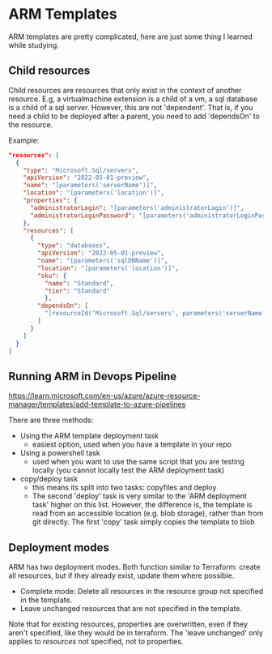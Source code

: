 # ARM Templates

ARM templates are pretty complicated, here are just some thing I learned while studying.

## Child resources

Child resources are resources that only exist in the context of another resource. E.g, a virtualmachine extension is a child of a vm, a sql database is a child of a sql server. However, this are not 'dependent'. That is, if you need a child to be deployed after a parent, you need to add 'dependsOn' to the resource.

Example:

```json
"resources": [
  {
    "type": "Microsoft.Sql/servers",
    "apiVersion": "2022-05-01-preview",
    "name": "[parameters('serverName')]",
    "location": "[parameters('location')]",
    "properties": {
      "administratorLogin": "[parameters('administratorLogin')]",
      "administratorLoginPassword": "[parameters('administratorLoginPassword')]"
    },
    "resources": [
      {
        "type": "databases",
        "apiVersion": "2022-05-01-preview",
        "name": "[parameters('sqlDBName')]",
        "location": "[parameters('location')]",
        "sku": {
          "name": "Standard",
          "tier": "Standard"
          },
        "dependsOn": [
          "[resourceId('Microsoft.Sql/servers', parameters('serverName'))]"
        ]
      }
    ]
  }
]
```

## Running ARM in Devops Pipeline

<https://learn.microsoft.com/en-us/azure/azure-resource-manager/templates/add-template-to-azure-pipelines>

There are three methods:

- Using the ARM template deployment task
  - easiest option, used when you have a template in your repo
- Using a powershell task
  - used when you want to use the same script that you are testing locally (you cannot locally test the ARM deployment task)
- copy/deploy task
  - this means its split into two tasks: copyfiles and deploy
  - The second 'deploy' task is very similar to the 'ARM deployment task' higher on this list. However, the difference is, the template is read from an accessible location (e.g. blob storage), rather than from git directly. The first 'copy' task simply copies the template to blob

## Deployment modes

ARM has two deployment modes. Both function similar to Terraform: create all resources, but if they already exist, update them where possible.

- Complete mode: Delete all resources in the resource group not specified in the template.
- Leave unchanged resources that are not specified in the template.

Note that for existing resources, properties are overwritten, even if they aren't specified, like they would be in terraform. The 'leave unchanged' only applies to *resources* not specified, not to properties.


